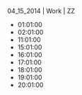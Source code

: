 04_15_2014 | Work | ZZ 
* 01:01:00
* 02:01:00
* 11:01:00
* 15:01:00
* 16:01:00
* 17:01:00
* 18:01:00
* 19:01:00
* 20:01:00
